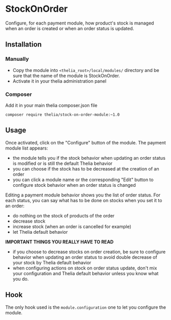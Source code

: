 # StockOnOrder

Configure, for each payment module, how product's stock is managed when an order is created or when an order status is updated.

## Installation

### Manually

* Copy the module into ```<thelia_root>/local/modules/``` directory and be sure that the name of the module is StockOnOrder.
* Activate it in your thelia administration panel

### Composer

Add it in your main thelia composer.json file

```
composer require thelia/stock-on-order-module:~1.0
```

## Usage

Once activated, click on the "Configure" button of the module. 
The payment module list appears:
- the module tells you if the stock behavior when updating an order status is modified or is still the default Thelia behavior
- you can choose if the stock has to be decreased at the creation of an order
- you can click a module name or the corresponding "Edit" button to configure stock behavior when an order status is changed

Editing a payment module behavior shows you the list of order status. For each status, you can say what has to be done on stocks when you set it to an order:
- do nothing on the stock of products of the order
- decrease stock
- increase stock (when an order is cancelled for example)
- let Thelia default behavior

**IMPORTANT THINGS YOU REALLY HAVE TO READ**
- if you choose to decrease stocks on order creation, be sure to configure behavior when updating an order status to avoid double decrease of your stock by Thelia default behavior
- when configuring actions on stock on order status update, don't mix your configuration and Thelia default behavior unless you know what you do.

## Hook

The only hook used is the ```module.configuration``` one to let you configure the module.
